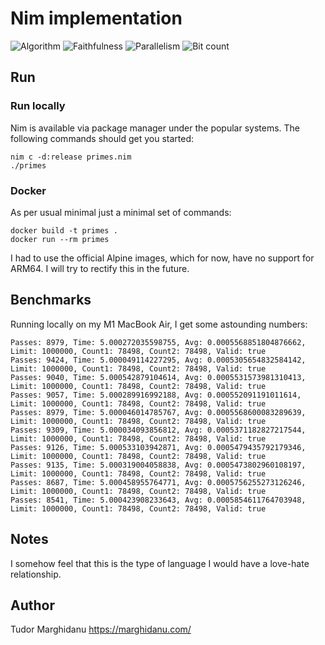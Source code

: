 # Nim implementation

![Algorithm](https://img.shields.io/badge/Algorithm-base-green)
![Faithfulness](https://img.shields.io/badge/Faithful-yes-green)
![Parallelism](https://img.shields.io/badge/Parallel-no-green)
![Bit count](https://img.shields.io/badge/Bits-8-yellowgreen)

## Run

### Run locally

Nim is available via package manager under the popular systems. The following commands should get you started:

```
nim c -d:release primes.nim
./primes
```

### Docker

As per usual minimal just a minimal set of commands:

```
docker build -t primes .
docker run --rm primes
```

I had to use the official Alpine images, which for now, have no support for ARM64. I will try to rectify this in the future.

## Benchmarks

Running locally on my M1 MacBook Air, I get some astounding numbers:

```
Passes: 8979, Time: 5.000272035598755, Avg: 0.0005568851804876662, Limit: 1000000, Count1: 78498, Count2: 78498, Valid: true
Passes: 9424, Time: 5.000049114227295, Avg: 0.0005305654832584142, Limit: 1000000, Count1: 78498, Count2: 78498, Valid: true
Passes: 9040, Time: 5.000542879104614, Avg: 0.0005531573981310413, Limit: 1000000, Count1: 78498, Count2: 78498, Valid: true
Passes: 9057, Time: 5.000289916992188, Avg: 0.000552091191011614, Limit: 1000000, Count1: 78498, Count2: 78498, Valid: true
Passes: 8979, Time: 5.000046014785767, Avg: 0.0005568600083289639, Limit: 1000000, Count1: 78498, Count2: 78498, Valid: true
Passes: 9309, Time: 5.000034093856812, Avg: 0.0005371182827217544, Limit: 1000000, Count1: 78498, Count2: 78498, Valid: true
Passes: 9126, Time: 5.000533103942871, Avg: 0.0005479435792179346, Limit: 1000000, Count1: 78498, Count2: 78498, Valid: true
Passes: 9135, Time: 5.000319004058838, Avg: 0.0005473802960108197, Limit: 1000000, Count1: 78498, Count2: 78498, Valid: true
Passes: 8687, Time: 5.000458955764771, Avg: 0.0005756255273126246, Limit: 1000000, Count1: 78498, Count2: 78498, Valid: true
Passes: 8541, Time: 5.000423908233643, Avg: 0.0005854611764703948, Limit: 1000000, Count1: 78498, Count2: 78498, Valid: true
```

## Notes

I somehow feel that this is the type of language I would have a love-hate relationship.

## Author

Tudor Marghidanu
https://marghidanu.com/